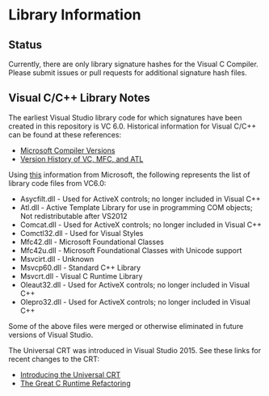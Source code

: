 
# Library Information

## Status

Currently, there are only library signature hashes for the Visual C Compiler. Please submit issues or pull requests for additional signature hash files.

## Visual C/C++ Library Notes

The earliest Visual Studio library code for which signatures have been created in this repository is VC 6.0. Historical information for Visual C/C++ can be found at these references:

* [Microsoft Compiler Versions](https://www.spearfoot.net/microsoft-c-cpp-compiler-versions/) 
* [Version History of VC, MFC, and ATL](http://mariusbancila.ro/blog/2015/08/12/version-history-of-vc-mfc-and-atl/)

Using [this](https://support.microsoft.com/en-sg/help/259403/how-to-obtain-the-visual-c-6-0-run-time-components) information from Microsoft, the following represents the list of library code files from VC6.0:

* Asycfilt.dll - Used for ActiveX controls; no longer included in Visual C++
* Atl.dll - Active Template Library for use in programming COM objects; Not redistributable after VS2012
* Comcat.dll - Used for ActiveX controls; no longer included in Visual C++ 
* Comctl32.dll - Used for Visual Styles
* Mfc42.dll - Microsoft Foundational Classes
* Mfc42u.dll - Microsoft Foundational Classes with Unicode support
* Msvcirt.dll - Unknown
* Msvcp60.dll - Standard C++ Library
* Msvcrt.dll - Visual C Runtime Library
* Oleaut32.dll - Used for ActiveX controls; no longer included in Visual C++
* Olepro32.dll - Used for ActiveX controls; no longer included in Visual C++

Some of the above files were merged or otherwise eliminated in future versions of Visual Studio.

The Universal CRT was introduced in Visual Studio 2015. See these links for recent changes to the CRT:

* [Introducing the Universal CRT](https://blogs.msdn.microsoft.com/vcblog/2015/03/03/introducing-the-universal-crt/)
* [The Great C Runtime Refactoring](https://blogs.msdn.microsoft.com/vcblog/2014/06/10/the-great-c-runtime-crt-refactoring/)